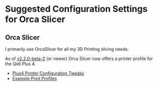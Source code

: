 # Suggested Configuration Settings for Orca Slicer

## Orca Slicer

I primarily use OrcaSlicer for all my 3D Printing slicing needs.

As of [v2.2.0-beta-2](https://github.com/SoftFever/OrcaSlicer/releases/tag/v2.2.0-beta2) (or newer) Orca Slicer now offers a printer profile for the Qidi Plus 4.


- [Plus4 Printer Configuration Tweaks](https://github.com/stew675/qidi-plus4-extras/tree/main/orca-slicer-settings/Plus4_Printer_Config)
- [Example Print Profiles](https://github.com/stew675/qidi-plus4-extras/tree/main/orca-slicer-settings/Print_Profiles)
